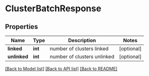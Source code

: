 # ClusterBatchResponse

## Properties
Name | Type | Description | Notes
------------ | ------------- | ------------- | -------------
**linked** | **int** | number of clusters linked | [optional] 
**unlinked** | **int** | number of clusters unlinked | [optional] 

[[Back to Model list]](../README.md#documentation-for-models) [[Back to API list]](../README.md#documentation-for-api-endpoints) [[Back to README]](../README.md)

